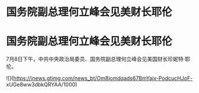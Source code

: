 # 国务院副总理何立峰会见美财长耶伦

# 国务院副总理何立峰会见美财长耶伦

7月8日下午，中共中央政治局委员、国务院副总理何立峰会见美国财长珍妮特·耶伦。

![](https://inews.gtimg.com/news_bt/Om8jomdqads67BmYajx-PodcucHJoF-
xUGe8ww3dbkQRYAA/1000)

